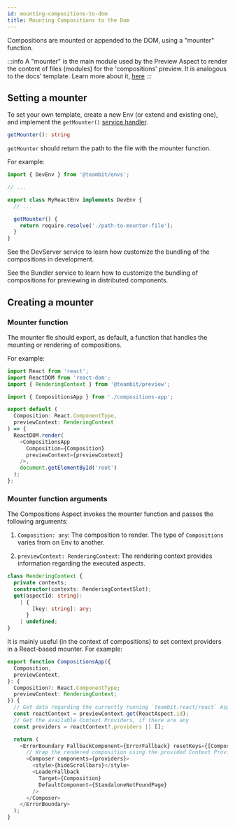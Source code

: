 ```yaml
---
id: mounting-compositions-to-dom
title: Mounting Compositions to the Dom
---
```


Compositions are mounted or appended to the DOM, using a "mounter" function.

:::info
A "mounter" is the main module used by the Preview Aspect to render the content of files (modules) for the 'compositions' preview. It is analogous to the docs' template.
Learn more about it, [here](/preview/overview)
:::

## Setting a mounter

To set your own template, create a new Env (or extend and existing one), and implement the `getMounter()` [service handler](/envs/services/dev-services-overview#service-handlers).

```ts
getMounter(): string
```

`getMounter` should return the path to the file with the mounter function.

For example:

```ts title="my-react.env.ts"
import { DevEnv } from '@teambit/envs';

// ...

export class MyReactEnv implements DevEnv {
  // ...

  getMounter() {
    return require.resolve('./path-to-mounter-file');
  }
}
```

See the DevServer service to learn how customize the bundling of the compositions in development.

See the Bundler service to learn how to customize the bundling of compositions for previewing in distributed components.

## Creating a mounter

### Mounter function

The mounter fle should export, as default, a function that handles the mounting or rendering of compositions.

For example:

```ts title="Example: A mounter function used for React-based compositions"
import React from 'react';
import ReactDOM from 'react-dom';
import { RenderingContext } from '@teambit/preview';

import { CompositionsApp } from './compositions-app';

export default (
  Composition: React.ComponentType,
  previewContext: RenderingContext
) => {
  ReactDOM.render(
    <CompositionsApp
      Composition={Composition}
      previewContext={previewContext}
    />,
    document.getElementById('root')
  );
};
```

### Mounter function arguments

The Compositions Aspect invokes the mounter function and passes the following arguments:

1. `Composition: any`: The composition to render. The type of `Compositions` varies from on Env to another.

2. `previewContext: RenderingContext`: The rendering context provides information regarding the executed aspects.

```ts
class RenderingContext {
  private contexts;
  constructor(contexts: RenderingContextSlot);
  get(aspectId: string):
    | {
        [key: string]: any;
      }
    | undefined;
}
```

It is mainly useful (in the context of compositions) to set context providers in a React-based mounter. For example:

```ts title="Example: Wrapping the composition with context-providers"
export function CompositionsApp({
  Composition,
  previewContext,
}: {
  Composition?: React.ComponentType;
  previewContext: RenderingContext;
}) {
  // Get data regarding the currently running `teambit.react/react` Aspect (the React Env)
  const reactContext = previewContext.get(ReactAspect.id);
  // Get the available Context Providers, if there are any
  const providers = reactContext?.providers || [];

  return (
    <ErrorBoundary FallbackComponent={ErrorFallback} resetKeys={[Composition]}>
      // Wrap the rendered composition using the provided Context Providers
      <Composer components={providers}>
        <style>{hideScrollbars}</style>
        <LoaderFallback
          Target={Composition}
          DefaultComponent={StandaloneNotFoundPage}
        />
      </Composer>
    </ErrorBoundary>
  );
}
```
